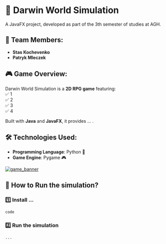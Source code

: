 # 🧬 Darwin World Simulation

A JavaFX project, developed as part of the 3th semester of studies at AGH.

## 👥 Team Members:
- **Stas Kochevenko**  
- **Patryk Mleczek**

## 🎮 Game Overview:
Darwin World Simulation is a **2D RPG game** featuring:  
✅ 1  
✅ 2  
✅ 3  
✅ 4  

Built with **Java** and **JavaFX**, it provides ... .

## 🛠️ Technologies Used:
- **Programming Language**: Python 🐍  
- **Game Engine**: Pygame 🎮  
   
[![game_banner](baner.png)](https://www.youtube.com/watch?v=M2kYhqqz4nw)

## 🚀 How to Run the simulation?

### 1️⃣ Install ...
```bash
code
```

### 2️⃣ Run the simulation
```bash
...
```
